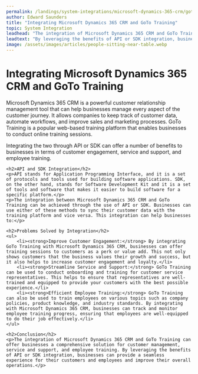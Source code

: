 ```yaml
---
permalink: /landings/system-integrations/microsoft-dynamics-365-crm/goto-training
author: Edward Saunders
title: "Integrating Microsoft Dynamics 365 CRM and GoTo Training"
topic: System Integration
leadhead: "The integration of Microsoft Dynamics 365 CRM and GoTo Training can offer businesses a comprehensive solution for customer management, service and support, and employee training"
leadtext: "By leveraging the benefits of API or SDK integration, businesses can provide a seamless experience for their customers and employees and improve their overall operations."
image: /assets/images/articles/people-sitting-near-table.webp
---
```

<div class="arttext">	<h1>Integrating Microsoft Dynamics 365 CRM and GoTo Training</h1>
	<p>Microsoft Dynamics 365 CRM is a powerful customer relationship management tool that can help businesses manage every aspect of the customer journey. It allows companies to keep track of customer data, automate workflows, and improve sales and marketing processes. GoTo Training is a popular web-based training platform that enables businesses to conduct online training sessions.</p>
	<p>Integrating the two through API or SDK can offer a number of benefits to businesses in terms of customer engagement, service and support, and employee training.</p>

	<h2>API and SDK Integration</h2>
	<p>API stands for Application Programming Interface, and it is a set of protocols and tools used for building software applications. SDK, on the other hand, stands for Software Development Kit and it is a set of tools and software that makes it easier to build software for a specific platform.</p>
	<p>The integration between Microsoft Dynamics 365 CRM and GoTo Training can be achieved through the use of API or SDK. Businesses can use either of these methods to sync their customer data with the training platform and vice versa. This integration can help businesses to:</p>

	<h2>Problems Solved by Integration</h2>
	<ul>
		<li><strong>Improve Customer Engagement:</strong> By integrating GoTo Training with Microsoft Dynamics 365 CRM, businesses can offer training sessions to customers as a perk or value add. This not only shows customers that the business values their growth and success, but it also helps to increase customer engagement and loyalty.</li>
		<li><strong>Streamline Service and Support:</strong> GoTo Training can be used to conduct onboarding and training for customer service representatives. This helps to ensure that representatives are well-trained and equipped to provide your customers with the best possible experience.</li>
		<li><strong>Efficient Employee Training:</strong> GoTo Training can also be used to train employees on various topics such as company policies, product knowledge, and industry standards. By integrating with Microsoft Dynamics 365 CRM, businesses can track and monitor employee training progress, ensuring that employees are well-equipped to do their job effectively.</li>
	</ul>

	<h2>Conclusion</h2>
	<p>The integration of Microsoft Dynamics 365 CRM and GoTo Training can offer businesses a comprehensive solution for customer management, service and support, and employee training. By leveraging the benefits of API or SDK integration, businesses can provide a seamless experience for their customers and employees and improve their overall operations.</p>
</div>